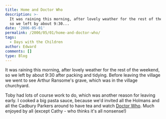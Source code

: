 ```yaml
---
title: Home and Doctor Who
description: >-
  It was raining this morning, after lovely weather for the rest of the weekend,
  so we left by about 9:30...
date: '2006-05-01'
permalink: /2006/05/01/home-and-doctor-who/
tags:
  - Days with the Children
author: Edward
comments: []
type: Blog
---
```


It was raining this morning, after lovely weather for the rest of the
weekend, so we left by about 9:30 after packing and tidying. Before
leaving the village we went to see Arthur Ransome\'s grave, which was in
the village churchyard.

Toby had lots of course work to do, which was another reason for leaving
early. I cooked a big pasta sauce, because we\'d invited all the Holmans
and all the Cadbury Parkers around to have tea and watch [Doctor
Who][1]. Much enjoyed by all (except Cathy - who thinks it\'s all
nonsense!)



[1]: https://www.bbc.co.uk/programmes/b0074fm7
